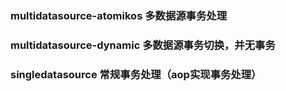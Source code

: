 ### multidatasource-atomikos 多数据源事务处理

### multidatasource-dynamic 多数据源事务切换，并无事务


### singledatasource 常规事务处理（aop实现事务处理）